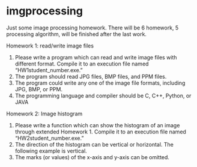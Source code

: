 # imgprocessing
Just some image processing homework.
There will be 6 homework, 5 processing algorithm, will be finished after the last work.

Homework 1: read/write image files
1.	Please write a program which can read and write image files with different format. Compile it to an execution file named “HW1student_number.exe.”
2.	The program should read JPG files, BMP files, and PPM files.
3.	The program could write any one of the image file formats, including JPG, BMP, or PPM.
4.	The programming language and compiler should be C, C++, Python, or JAVA

Homework 2: Image histogram
1.  Please write a function which can show the histogram of an image through extended Homework 1. Compile it to an execution file named “HW2student_number.exe.”
2.  The direction of the histogram can be vertical or horizontal. The following example is vertical.
3.  The marks (or values) of the x-axis and y-axis can be omitted.
